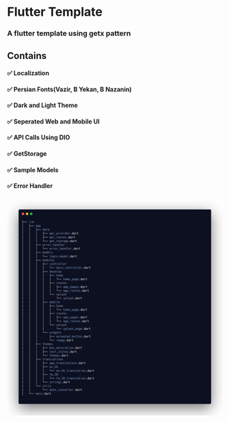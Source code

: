 # Flutter Template 

### A flutter template using getx pattern

## Contains
#### ✅ Localization
#### ✅ Persian Fonts(Vazir, B Yekan, B Nazanin)
#### ✅ Dark and Light Theme
#### ✅ Seperated Web and Mobile UI 
#### ✅ API Calls Using DIO
#### ✅ GetStorage
#### ✅ Sample Models
#### ✅ Error Handler

![tree](https://raw.githubusercontent.com/JulyWitch/flutter_getx_pattern_template/master/tree.png)
